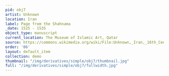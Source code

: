 ```yaml
---
pid: obj7
artist: Unknown
location: Iran
label: Page from the Shahnama
_date: 1525 - 1535
object_type: manuscript
current_location: The Museum of Islamic Art, Qatar
source: https://commons.wikimedia.org/wiki/File:Unknown,_Iran,_16th_Century_-_Page_from_the_Shahnama_-_Google_Art_Project.jpg
order: '06'
layout: default_item
collection: demo
thumbnail: "/img/derivatives/simple/obj7/thumbnail.jpg"
full: "/img/derivatives/simple/obj7/fullwidth.jpg"
---
```

